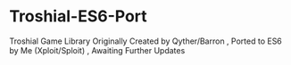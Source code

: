 # Troshial-ES6-Port
Troshial Game Library Originally Created by Qyther/Barron , Ported to ES6 by Me (Xploit/Sploit) , Awaiting Further Updates
